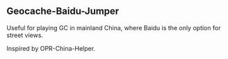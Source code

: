 ## Geocache-Baidu-Jumper

Useful for playing GC in mainland China, where Baidu is the only option for street views.

Inspired by OPR-China-Helper.
